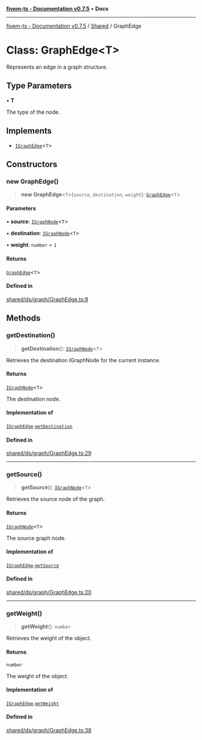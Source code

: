 [**fivem-ts - Documentation v0.7.5**](../../../README.md) • **Docs**

***

[fivem-ts - Documentation v0.7.5](../../../README.md) / [Shared](../README.md) / GraphEdge

# Class: GraphEdge\<T\>

Represents an edge in a graph structure.

## Type Parameters

• **T**

The type of the node.

## Implements

- [`IGraphEdge`](../interfaces/IGraphEdge.md)\<`T`\>

## Constructors

### new GraphEdge()

> **new GraphEdge**\<`T`\>(`source`, `destination`, `weight`): [`GraphEdge`](GraphEdge.md)\<`T`\>

#### Parameters

• **source**: [`IGraphNode`](../interfaces/IGraphNode.md)\<`T`\>

• **destination**: [`IGraphNode`](../interfaces/IGraphNode.md)\<`T`\>

• **weight**: `number` = `1`

#### Returns

[`GraphEdge`](GraphEdge.md)\<`T`\>

#### Defined in

[shared/ds/graph/GraphEdge.ts:9](https://github.com/Purpose-Dev/fivem-ts/blob/main/src/shared/ds/graph/GraphEdge.ts#L9)

## Methods

### getDestination()

> **getDestination**(): [`IGraphNode`](../interfaces/IGraphNode.md)\<`T`\>

Retrieves the destination IGraphNode for the current instance.

#### Returns

[`IGraphNode`](../interfaces/IGraphNode.md)\<`T`\>

The destination node.

#### Implementation of

[`IGraphEdge`](../interfaces/IGraphEdge.md).[`getDestination`](../interfaces/IGraphEdge.md#getdestination)

#### Defined in

[shared/ds/graph/GraphEdge.ts:29](https://github.com/Purpose-Dev/fivem-ts/blob/main/src/shared/ds/graph/GraphEdge.ts#L29)

***

### getSource()

> **getSource**(): [`IGraphNode`](../interfaces/IGraphNode.md)\<`T`\>

Retrieves the source node of the graph.

#### Returns

[`IGraphNode`](../interfaces/IGraphNode.md)\<`T`\>

The source graph node.

#### Implementation of

[`IGraphEdge`](../interfaces/IGraphEdge.md).[`getSource`](../interfaces/IGraphEdge.md#getsource)

#### Defined in

[shared/ds/graph/GraphEdge.ts:20](https://github.com/Purpose-Dev/fivem-ts/blob/main/src/shared/ds/graph/GraphEdge.ts#L20)

***

### getWeight()

> **getWeight**(): `number`

Retrieves the weight of the object.

#### Returns

`number`

The weight of the object.

#### Implementation of

[`IGraphEdge`](../interfaces/IGraphEdge.md).[`getWeight`](../interfaces/IGraphEdge.md#getweight)

#### Defined in

[shared/ds/graph/GraphEdge.ts:38](https://github.com/Purpose-Dev/fivem-ts/blob/main/src/shared/ds/graph/GraphEdge.ts#L38)
